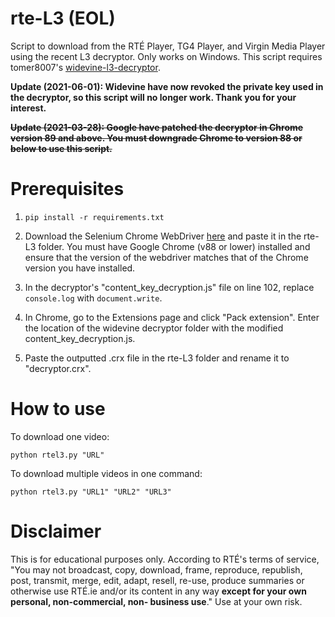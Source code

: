 # rte-L3 (EOL)
Script to download from the RTÉ Player, TG4 Player, and Virgin Media Player using the recent L3 decryptor. Only works on Windows. This script requires tomer8007's [widevine-l3-decryptor](https://github.com/tomer8007/widevine-l3-decryptor/tree/ed8a97745c69b8cc0fc7f59cec9474b216b49e16).

**Update (2021-06-01): Widevine have now revoked the private key used in the decryptor, so this script will no longer work. Thank you for your interest.**

<s>**Update (2021-03-28): Google have patched the decryptor in Chrome version 89 and above. You must downgrade Chrome to version 88 or below to use this script.**</s>

# Prerequisites
1. `pip install -r requirements.txt`

2. Download the Selenium Chrome WebDriver [here](https://chromedriver.chromium.org/downloads) and paste it in the rte-L3 folder. You must have Google Chrome (v88 or lower) installed and ensure that the version of the webdriver matches that of the Chrome version you have installed.

3. In the decryptor's "content_key_decryption.js" file on line 102, replace `console.log` with `document.write`.

4. In Chrome, go to the Extensions page and click "Pack extension". Enter the location of the widevine decryptor folder with the modified content_key_decryption.js.

5. Paste the outputted .crx file in the rte-L3 folder and rename it to "decryptor.crx".

# How to use
To download one video:

`python rtel3.py "URL"`

To download multiple videos in one command:

`python rtel3.py "URL1" "URL2" "URL3"`

# Disclaimer
This is for educational purposes only. According to RTÉ's terms of service, "You may not broadcast, copy, download, frame, reproduce, republish, post, transmit, merge, edit, adapt, resell, re-use, produce summaries or otherwise use RTÉ.ie and/or its content in any way **except for your own personal, non-commercial, non- business use**." Use at your own risk.
